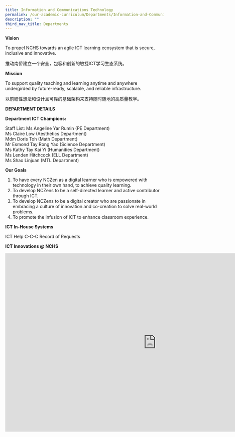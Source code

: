 ```yaml
---
title: Information and Communications Technology
permalink: /our-academic-curriculum/Departments/Information-and-Communications-Technology
description: ""
third_nav_title: Departments
---
```

**Vision**

To propel NCHS towards an agile ICT learning ecosystem that is secure, inclusive and innovative.

推动南侨建立一个安全，包容和创新的敏捷ICT学习生态系统。

  

  

**Mission**&nbsp;

To support quality teaching and learning anytime and anywhere undergirded by future-ready, scalable, and reliable infrastructure.

以前瞻性想法和设计且可靠的基础架构来支持随时随地的高质量教学。

**DEPARTMENT DETAILS**

**Department ICT Champions:**

Staff List:
Ms Angeline Yar Rumin (PE Department)
<br>Ms Claire Low (Aesthetics Department)
<br>Mdm Doris Toh (Math Department)
<br>Mr Esmond Tay Rong Yao (Science Department)
<br>Ms Kathy Tay Kai Yi (Humanities Department)
<br>Ms Lenden Hitchcock (ELL Department)
<br>Ms Shao Linjuan (MTL Department)

**Our Goals**

1.  To have every NCZen as a digital learner who is empowered with technology in their own hand, to achieve quality learning.
2.  To develop NCZens to be a self-directed learner and active contributor through ICT.
3.  To develop NCZens to be a digital creator who are passionate in embracing a culture of innovation and co-creation to solve real-world problems.
4.  To promote the infusion of ICT to enhance classroom experience.

**ICT In-House Systems**

ICT Help C-C-C Record of Requests

**ICT Innovations @ NCHS**

<iframe allowfullscreen="true" height="569" width="960" frameborder="0" src="https://docs.google.com/presentation/d/e/2PACX-1vQBAjtSJ_WH89OSgJfNGFFo3vxC8-aFu5YFr1SFV5FbiFE3TM2HG5eaV9Ry6gdcSGBBAsAn6z12hcQS/embed?start=false&amp;loop=false&amp;delayms=3000"></iframe>